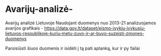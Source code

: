 # Avarijų-analizė-
Avarijų analizė Lietuvoje
Naudojant duomenys nuo 2013-21 analizuojamos avarijos grafikais - https://data.gov.lt/dataset/eismo-ivykiu-ivykusiu-lietuvos-respublikoje-kuriu-metu-zuvo-ir-ar-buvo-suzeisti-zmones-duomenys

Parsisiūsti šiuos duomenis ir isidėti į tą pati aplanką, kur ir py failai
